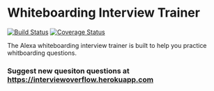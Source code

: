 # Whiteboarding Interview Trainer
[![Build Status](https://travis-ci.org/alexa-skillz/technical-interview.svg?branch=staging)](https://travis-ci.org/alexa-skillz/technical-interview)
[![Coverage Status](https://coveralls.io/repos/github/alexa-skillz/technical-interview/badge.svg?branch=testing-intents)](https://coveralls.io/github/alexa-skillz/technical-interview?branch=testing-intents)

The Alexa whiteboarding interview trainer is built to help you practice whitboarding questions. 

### Suggest new quesiton questions at https://interviewoverflow.herokuapp.com
